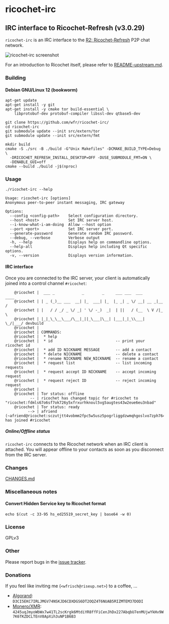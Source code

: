 # ricochet-irc
## IRC interface to Ricochet-Refresh (v3.0.29)
`ricochet-irc` is an IRC interface to the
[R2: Ricochet-Refresh](https://github.com/blueprint-freespeech/ricochet-refresh/)
P2P chat network.

![ricochet-irc screenshot](doc/irc/ricochet-irc.png)

For an introduction to Ricochet itself, please refer to
[README-upstream.md](README-upstream.md).

### Building
#### Debian GNU/Linux 12 (bookworm)

```
apt-get update
apt-get install -y git
apt-get install -y cmake tor build-essential \
    libprotobuf-dev protobuf-compiler libssl-dev qtbase5-dev
```

```
git clone https://github.com/wfr/ricochet-irc/
cd ricochet-irc
git submodule update --init src/extern/tor
git submodule update --init src/extern/fmt

mkdir build
cmake -S ./src -B ./build -G"Unix Makefiles" -DCMAKE_BUILD_TYPE=Debug \
  -DRICOCHET_REFRESH_INSTALL_DESKTOP=OFF -DUSE_SUBMODULE_FMT=ON \
  -DENABLE_GUI=off
cmake --build ./build -j$(nproc)
```

### Usage
```
./ricochet-irc --help
```
```
Usage: ricochet-irc [options]
Anonymous peer-to-peer instant messaging, IRC gateway

Options:
  --config <config-path>    Select configuration directory.
  --host <host>             Set IRC server host.
  --i-know-what-i-am-doing  Allow --host option
  --port <port>             Set IRC server port.
  --generate-password       Generate random IRC password.
  --debug, --verbose        Verbose output
  -h, --help                Displays help on commandline options.
  --help-all                Displays help including Qt specific options.
  -v, --version             Displays version information.
```

#### IRC interface
Once you are connected to the IRC server, your client is automatically joined
into a control channel `#ricochet`:

```
    @ricochet |  ___ _            _        _     ___ ___  ___       ____
    @ricochet | | _ (_)__ ___  __| |_  ___| |_  |_ _| _ \/ __| __ _|__ /
    @ricochet | |   / / _/ _ \/ _| ' \/ -_)  _|  | ||   / (__  \ V /|_ \
    @ricochet | |_|_\_\__\___/\__|_||_\___|\__| |___|_|_\\___|  \_/|___/ devbuild
    @ricochet |
    @ricochet | COMMANDS:
    @ricochet |  * help
    @ricochet |  * id                            -- print your ricochet id
    @ricochet |  * add ID NICKNAME MESSAGE       -- add a contact
    @ricochet |  * delete NICKNAME               -- delete a contact
    @ricochet |  * rename NICKNAME NEW_NICKNAME  -- rename a contact
    @ricochet |  * request list                  -- list incoming requests
    @ricochet |  * request accept ID NICKNAME    -- accept incoming request
    @ricochet |  * request reject ID             -- reject incoming request
    @ricochet |
    @ricochet | Tor status: offline
           -- | ricochet has changed topic for #ricochet to "ricochet:fdmls67o6sf7ok726y5xfrxurhknoul5vg5augtes43w2eue6eu3nbad"
    @ricochet | Tor status: ready
          --> | afriend (~afriend@ricochet:sczutjtt4vobmm2fpc5w5usz5pogrliggdzwmqhgoslvo7zph764sdqd) has joined #ricochet
```

##### Online/Offline status
`ricochet-irc` connects to the Ricochet network when an IRC client is
attached. You will appear offline to your contacts as soon as you disconnect
from the IRC server.

### Changes
[CHANGES.md](CHANGES.md)

### Miscellaneous notes
#### Convert Hidden Service key to Ricochet format
```
echo $(cut -c 33-95 hs_ed25519_secret_key | base64 -w 0)
```

### License
GPLv3

### Other
Please report bugs in the [issue tracker](https://github.com/wfr/ricochet-irc/issues).


### Donations
If you feel like inviting me (`<wfrisch@riseup.net>`) to a coffee, ...

* [Algorand](https://www.algorand.com): `D3CI5EKC7IRLJMGV74NSKJD6CDXDGS6DT2OQZ4T6NUAB5RIZMTEM37DODI`
* [Monero/XMR](https://www.getmonero.org/): `4245uqJmyoWbWx7w41TL2scKrgk6MtdiYR8ffFiCenJhDx227AbqbU7enMUjwYkHv9W7K6TKZDCLTEnV8ApXih3uNP1B6B3`
